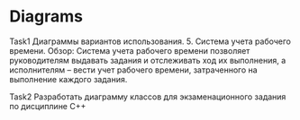 # Diagrams
Task1
Диаграммы вариантов использования.
5. Система учета рабочего времени. 
Обзор: Система учета рабочего времени позволяет руководителям выдавать задания и отслеживать ход их выполнения, а исполнителям – вести учет рабочего времени, затраченного на выполнение каждого задания. 


Task2
Разработать диаграмму классов для экзаменационного задания по дисциплине C++
